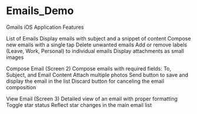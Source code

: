 # Emails_Demo
Gmails iOS Application
Features

List of Emails
Display emails with subject and a snippet of content
Compose new emails with a single tap
Delete unwanted emails
Add or remove labels (Leave, Work, Personal) to individual emails
Display attachments as small images

Compose Email (Screen 2)
Compose emails with required fields: To, Subject, and Email Content
Attach multiple photos
Send button to save and display the email in the list
Discard button for canceling the email composition

View Email (Screen 3)
Detailed view of an email with proper formatting
Toggle star status
Reflect star changes in the main email list
